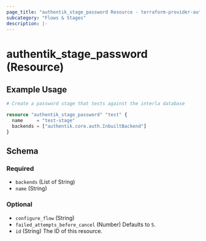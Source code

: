 ```yaml
---
page_title: "authentik_stage_password Resource - terraform-provider-authentik"
subcategory: "Flows & Stages"
description: |-
---
```


# authentik_stage_password (Resource)

## Example Usage

```terraform
# Create a password stage that tests against the interla database

resource "authentik_stage_password" "test" {
  name     = "test-stage"
  backends = ["authentik.core.auth.InbuiltBackend"]
}
```

<!-- schema generated by tfplugindocs -->
## Schema

### Required

- `backends` (List of String)
- `name` (String)

### Optional

- `configure_flow` (String)
- `failed_attempts_before_cancel` (Number) Defaults to `5`.
- `id` (String) The ID of this resource.
